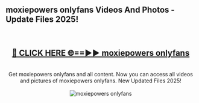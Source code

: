 <h2>moxiepowers onlyfans Videos And Photos - Update Files 2025!</h2>
<br>
<div align="center">
<h2><a href="https://linkcuts.com/hfmhzwbr" rel="nofollow">🔴 CLICK HERE 🌐==►► moxiepowers onlyfans</a></h2>
<br>
Get moxiepowers onlyfans and all content. Now you can access all videos and pictures of moxiepowers onlyfans. New Updated Files 2025!
<br>
<br>
<a href="https://linkcuts.com/hfmhzwbr" rel="nofollow" data-target="animated-image.originalLink"><img src="https://i.ibb.co.com/WyWwxjT/player-gif2.gif" alt="moxiepowers onlyfans" style="max-width: 100%; display: inline-block;" data-target="animated-image.originalImage"></a>
</div>
<br>